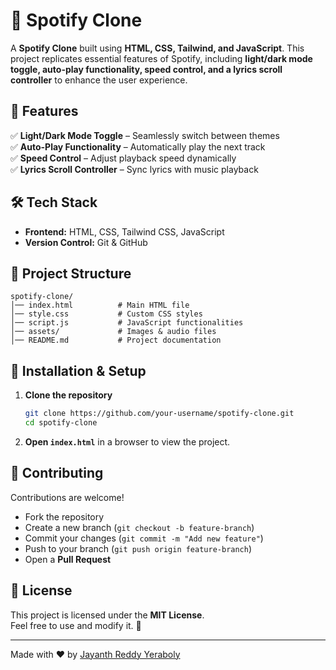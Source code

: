 # 🎵 Spotify Clone

A **Spotify Clone** built using **HTML, CSS, Tailwind, and JavaScript**. This project replicates essential features of Spotify, including **light/dark mode toggle, auto-play functionality, speed control, and a lyrics scroll controller** to enhance the user experience.

## 🚀 Features

✅ **Light/Dark Mode Toggle** – Seamlessly switch between themes  
✅ **Auto-Play Functionality** – Automatically play the next track  
✅ **Speed Control** – Adjust playback speed dynamically  
✅ **Lyrics Scroll Controller** – Sync lyrics with music playback   

## 🛠 Tech Stack

- **Frontend:** HTML, CSS, Tailwind CSS, JavaScript  
- **Version Control:** Git & GitHub  

## 📂 Project Structure

```
spotify-clone/
│── index.html          # Main HTML file
│── style.css           # Custom CSS styles
│── script.js           # JavaScript functionalities
│── assets/             # Images & audio files
│── README.md           # Project documentation
```

## 🔧 Installation & Setup

1. **Clone the repository**  
   ```bash
   git clone https://github.com/your-username/spotify-clone.git
   cd spotify-clone
   ```

2. **Open `index.html`** in a browser to view the project.

## 🎯 Contributing

Contributions are welcome!  
- Fork the repository  
- Create a new branch (`git checkout -b feature-branch`)  
- Commit your changes (`git commit -m "Add new feature"`)  
- Push to your branch (`git push origin feature-branch`)  
- Open a **Pull Request**  

## 📜 License

This project is licensed under the **MIT License**.  
Feel free to use and modify it. 🚀  

---

Made with ❤️ by [Jayanth Reddy Yeraboly](https://github.com/jayanth2406)
